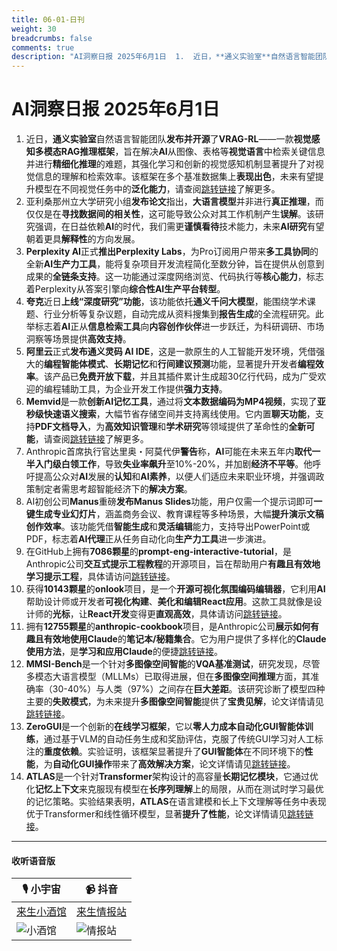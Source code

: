 ```yaml
---
title: 06-01-日刊
weight: 30
breadcrumbs: false
comments: true
description: "AI洞察日报 2025年6月1日  1.  近日，**通义实验室**自然语言智能团队**发布并开源**了**VRAG-RL**——一款**视觉感知多模态RAG推理框架**，旨在解决**AI**从图像、表格等**视觉语言**中检索关键信息并进行**精细化推理**的难题，其强化学习和创新的视觉感知机制显"
---
```


# AI洞察日报 2025年6月1日

1.  近日，**通义实验室**自然语言智能团队**发布并开源**了**VRAG-RL**——一款**视觉感知多模态RAG推理框架**，旨在解决**AI**从图像、表格等**视觉语言**中检索关键信息并进行**精细化推理**的难题，其强化学习和创新的视觉感知机制显著提升了对视觉信息的理解和检索效率。该框架在多个基准数据集上**表现出色**，未来有望提升模型在不同视觉任务中的**泛化能力**，请查阅[跳转链接](https://github.com/Alibaba-NLP/VRAG)了解更多。
2.  亚利桑那州立大学研究小组**发布论文**指出，**大语言模型**并非进行**真正推理**，而仅仅是在**寻找数据间的相关性**，这可能导致公众对其工作机制产生**误解**。该研究强调，在日益依赖**AI**的时代，我们需更**谨慎看待**技术能力，未来**AI研究**有望朝着更具**解释性**的方向发展。
3.  **Perplexity AI**正式**推出Perplexity Labs**，为Pro订阅用户带来**多工具协同**的全新**AI生产力工具**，能将复杂项目开发流程简化至数分钟，旨在提供从创意到成果的**全链条支持**。这一功能通过深度网络浏览、代码执行等**核心能力**，标志着Perplexity从答案引擎向**综合性AI生产平台转型**。
4.  **夸克**近日**上线“深度研究”功能**，该功能依托**通义千问大模型**，能围绕学术课题、行业分析等复杂议题，自动完成从资料搜集到**报告生成**的全流程研究。此举标志着**AI**正从**信息检索工具**向**内容创作伙伴**进一步跃迁，为科研调研、市场洞察等场景提供**高效支持**。
5.  **阿里云**正式**发布通义灵码 AI IDE**，这是一款原生的人工智能开发环境，凭借强大的**编程智能体模式**、**长期记忆**和**行间建议预测**功能，显著提升开发者**编程效率**。该产品已**免费开放下载**，并且其插件累计生成超30亿行代码，成为广受欢迎的编程辅助工具，为企业开发工作提供**强力支持**。
6.  **Memvid**是一款**创新AI记忆工具**，通过将**文本数据编码为MP4视频**，实现了**亚秒级快速语义搜索**，大幅节省存储空间并支持离线使用。它内置**聊天功能**，支持**PDF文档导入**，为**高效知识管理**和**学术研究**等领域提供了革命性的**全新可能**，请查阅[跳转链接](https://github.com/Olow304/memvid)了解更多。
7.  Anthropic首席执行官达里奥・阿莫代伊**警告**称，**AI**可能在未来五年内**取代一半入门级白领工作**，导致**失业率飙升**至10%-20%，并加剧**经济不平等**。他呼吁提高公众对**AI**发展的**认知**和**AI素养**，以便人们适应未来职业环境，并强调政策制定者需思考超智能经济下的**解决方案**。
8.  AI初创公司**Manus**重磅**发布Manus Slides**功能，用户仅需一个提示词即可**一键生成专业幻灯片**，涵盖商务会议、教育课程等多种场景，大幅**提升演示文稿创作效率**。该功能凭借**智能生成**和**灵活编辑**能力，支持导出PowerPoint或PDF，标志着**AI代理**正从任务自动化向**生产力工具**进一步演进。
9.  在GitHub上拥有**7086颗星**的**prompt-eng-interactive-tutorial**，是Anthropic公司**交互式提示工程教程**的开源项目，旨在帮助用户**有趣且有效地学习提示工程**，具体请访问[跳转链接](https://github.com/anthropics/prompt-eng-interactive-tutorial)。
10. 获得**10143颗星**的**onlook**项目，是一个**开源可视化氛围编码编辑器**，它利用**AI**帮助设计师或开发者**可视化构建**、**美化和编辑React应用**。这款工具就像是设计师的**光标**，让**React开发**变得更**直观高效**，具体请访问[跳转链接](https://github.com/onlook-dev/onlook)。
11. 拥有**12755颗星**的**anthropic-cookbook**项目，是Anthropic公司**展示如何有趣且有效地使用Claude**的**笔记本/秘籍集合**。它为用户提供了多样化的**Claude使用方法**，是**学习和应用Claude**的便捷[跳转链接](https://github.com/anthropics/anthropic-cookbook)。
12. **MMSI-Bench**是一个针对**多图像空间智能**的**VQA基准测试**，研究发现，尽管多模态大语言模型（MLLMs）已取得进展，但在**多图像空间推理**方面，其准确率（30-40%）与人类（97%）之间存在**巨大差距**。该研究诊断了模型四种主要的**失败模式**，为未来提升**多图像空间智能**提供了**宝贵见解**，论文详情请见[跳转链接](https://arxiv.org/abs/2505.23764)。
13. **ZeroGUI**是一个创新的**在线学习框架**，它以**零人力成本自动化GUI智能体训练**，通过基于VLM的自动任务生成和奖励评估，克服了传统GUI学习对人工标注的**重度依赖**。实验证明，该框架显著提升了**GUI智能体**在不同环境下的**性能**，为**自动化GUI操作**带来了**高效解决方案**，论文详情请见[跳转链接](https://arxiv.org/abs/2505.23762)。
14. **ATLAS**是一个针对**Transformer**架构设计的高容量**长期记忆模块**，它通过优化**记忆上下文**来克服现有模型在**长序列理解**上的局限，从而在测试时学习最优的记忆策略。实验结果表明，**ATLAS**在语言建模和长上下文理解等任务中表现优于Transformer和线性循环模型，显著**提升了性能**，论文详情请见[跳转链接](https://arxiv.org/abs/2505.23735)。

---

#### **收听语音版**

| 🎙️ **小宇宙** | 📹 **抖音** |
| --- | --- |
| [来生小酒馆](https://www.xiaoyuzhoufm.com/podcast/683c62b7c1ca9cf575a5030e)  |   [来生情报站](https://www.douyin.com/user/MS4wLjABAAAAwpwqPQlu38sO38VyWgw9ZjDEnN4bMR5j8x111UxpseHR9DpB6-CveI5KRXOWuFwG)| 
| ![小酒馆](https://s1.imagehub.cc/images/2025/06/24/f959f7984e9163fc50d3941d79a7f262.md.png) | ![情报站](https://s1.imagehub.cc/images/2025/06/24/7fc30805eeb831e1e2baa3a240683ca3.md.png) |
